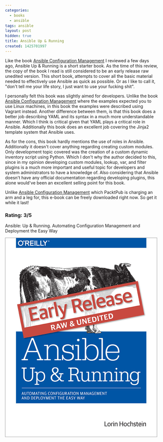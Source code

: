 ```yaml
---
categories:
  - books
  - ansible
tags: ansible
layout: post
hidden: true
title: Ansible Up & Running
created: 1425701997
---
```


Like the book <a href="https://www.rubysecurity.org/books_ansible-configuration-management" target="_blank">Ansible Configuration Management</a> I reviewed a few days ago, Ansible Up & Running is a short starter book. As the time of this review, the copy of the book I read is still considered to be an early release raw unedited version. This short book, attempts to cover all the basic material needed to effectively use Ansible as quick as possible. Or as I like to call it, "don't tell me your life story, I just want to use your fucking shit".

I personally felt this book was slightly aimed for developers. Unlike the book <a href="https://www.rubysecurity.org/books_ansible-configuration-management" target="_blank">Ansible Configuration Management</a> where the examples expected you to use Linux machines, in this book the examples were described using Vagrant instead. Another difference between them, is that this book does a better job describing YAML and its syntax in a much more understandable manner. Which I think is critical given that YAML plays a critical role in Ansible. Additionally this book does an excellent job covering the Jinja2 template system that Ansible uses.

As for the cons, this book hardly mentions the use of roles in Ansible. Additionally it doesn't cover anything regarding creating custom modules. Only development topic covered was the creation of a custom dynamic inventory script using Python. Which I don't why the author decided to this, since in my opinion developing custom modules, lookup, var, and filter plugins is a much more important and useful topic for developers and system administrators to have a knowledge of. Also considering that Ansible doesn't have any official documentation regarding developing plugins, this alone would've been an excellent selling point for this book.

Unlike <a href="https://www.packtpub.com/networking-and-servers/ansible-configuration-management" target="_blank">Ansible Configuration Management</a> which PacktPub is charging an arm and a leg for, this e-book can be freely downloaded right now. So get it while it last!

### Rating: 3/5

Ansible: Up & Running. Automating Configuration Management and Deployment the Easy Way

<a href="http://www.ansible.com/blog/free-ansible-book" target="_blank"><img src="/assets/books/ansible_up_and_running.jpg"></a>
